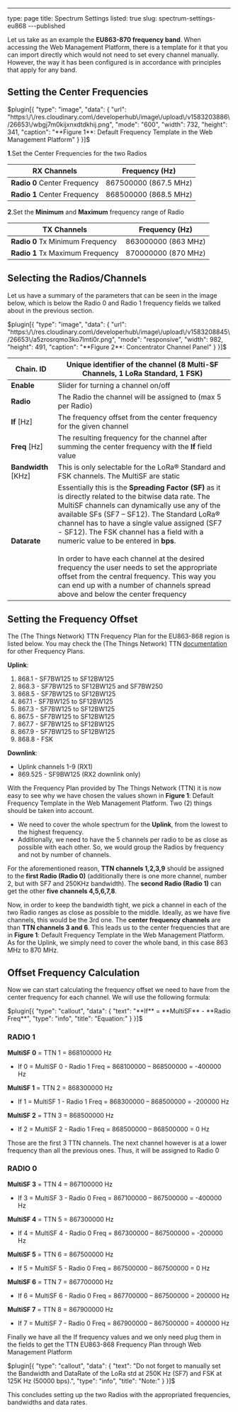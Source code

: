 ---
type: page
title: Spectrum Settings
listed: true
slug: spectrum-settings-eu868
---published

Let us take as an example the **EU863-870 frequency band**. When accessing the Web Management Platform, there is a template for it that you can
import directly which would not need to set every channel manually. However, the way it has been configured is in accordance with principles that apply for any band.

## Setting the Center Frequencies

$plugin[{
    "type": "image",
    "data": {
        "url": "https:\/\/res.cloudinary.com\/developerhub\/image\/upload\/v1583203886\/26653\/wbgj7m0kijxnxdtdkhij.png",
        "mode": "600",
        "width": 732,
        "height": 341,
        "caption": "**Figure 1**: Default Frequency Template in the Web Management Platform"
    }
}]$

**1**.Set the Center Frequencies for the two Radios

| **RX Channels** | **Frequency** (Hz) | 
| ---- | ---- | 
| **Radio 0** Center Frequency | 867500000 (867.5 MHz) | 
| **Radio 1** Center Frequency | 868500000 (868.5 MHz) | 


**2**.Set the **Minimum** and **Maximum** frequency range of Radio

| **TX Channels** | **Frequency** (Hz) | 
| ---- | ---- | 
| **Radio 0** Tx Minimum Frequency | 863000000 (863 MHz) | 
| **Radio 1** Tx Maximum Frequency | 870000000 (870 MHz) | 


## Selecting the Radios/Channels

Let us have a summary of the parameters that can be seen in the image below, which is below the Radio
0 and Radio 1 frequency fields we talked about in the previous section.

$plugin[{
    "type": "image",
    "data": {
        "url": "https:\/\/res.cloudinary.com\/developerhub\/image\/upload\/v1583208845\/26653\/a5zrosrqmo3ko7lmti0r.png",
        "mode": "responsive",
        "width": 982,
        "height": 491,
        "caption": "**Figure 2**: Concentrator Channel Panel"
    }
}]$

| **Chain. ID** | Unique identifier of the channel (8 Multi-SF Channels, 1 LoRa Standard, 1 FSK) | 
| ---- | ---- | 
| **Enable** | Slider for turning a channel on/off | 
| **Radio** | The Radio the channel will be assigned to (max 5 per Radio) | 
| **If** [Hz] | The frequency offset from the center frequency for the given channel | 
| **Freq** [Hz] | The resulting frequency for the channel after summing the center frequency with the **If** field value | 
| **Bandwidth** [KHz] | This is only selectable for the LoRa® Standard and FSK channels. The MultiSF are static | 
| **Datarate** | Essentially this is the **Spreading Factor (SF)** as it is directly related to the bitwise data rate. The MultiSF channels can dynamically use any of the available SFs (SF7 – SF12). The Standard LoRa® channel has to have a single value assigned (SF7 - SF12). The FSK channel has a field with a numeric value to be entered in **bps**. <br><br>In order to have each channel at the desired frequency the user needs to set the appropriate offset from the central frequency. This way you can end up with a number of channels spread above and below the center frequency | 


## Setting the Frequency Offset

The (The Things Network) TTN Frequency Plan for the EU863-868 region is listed below. You may check the (The Things Network) TTN [documentation](https://www.thethingsnetwork.org/docs/lorawan/frequency-plans.html) for other Frequency Plans. 

**Uplink**: 

1. 868.1 - SF7BW125 to SF12BW125 
2. 868.3 - SF7BW125 to SF12BW125 and SF7BW250
3. 868.5 - SF7BW125 to SF12BW125 
4. 867.1 - SF7BW125 to SF12BW125 
5. 867.3 - SF7BW125 to SF12BW125 
6. 867.5 - SF7BW125 to SF12BW125 
7. 867.7 - SF7BW125 to SF12BW125 
8. 867.9 - SF7BW125 to SF12BW125 
9. 868.8 - FSK 

**Downlink**:

- Uplink channels 1-9 (RX1) 
- 869.525 - SF9BW125 (RX2 downlink only)

With the Frequency Plan provided by The Things Network (TTN) it is now easy to see why we have chosen the values shown in **Figure 1**: Default Frequency Template in the Web Management Platform. Two (2) things should be taken into account.

- We need to cover the whole spectrum for the **Uplink**, from the lowest to the highest frequency.
- Additionally, we need to have the 5 channels per radio to be as close as possible with each other. So, we would group the Radios by frequency and not by number of channels. 

For the aforementioned reason, **TTN channels 1,2,3,9** should be assigned to the **first Radio (Radio 0)** (additionally there is one more channel, number 2, but with SF7 and 250KHz bandwidth). The **second Radio (Radio 1)** can get the other **five channels 4,5,6,7,8**.

Now, in order to keep the bandwidth tight, we pick a channel in each of the two Radio ranges
as close as possible to the middle. Ideally, as we have five channels, this would be the 3rd one. The **center frequency channels** are than **TTN channels 3 and 6**. This leads us to the center frequencies
that are in **Figure 1**: Default Frequency Template in the Web Management Platform. As for the Uplink, we simply need to cover the whole band, in this case
863 MHz to 870 MHz.

## Offset Frequency Calculation

Now we can start calculating the frequency offset we need to have from the center frequency
for each channel. We will use the following formula:

$plugin[{
    "type": "callout",
    "data": {
        "text": "**If** = **MultiSF** - **Radio Freq**",
        "type": "info",
        "title": "Equation:"
    }
}]$

### RADIO 1

**MultiSF 0** = TTN 1 = 868100000 Hz

- If 0 = MultiSF 0 - Radio 1 Freq = 868100000 – 868500000 = -400000 Hz 

**MultiSF 1** = TTN 2 = 868300000 Hz 

- If 1 = MultiSF 1 - Radio 1 Freq = 868300000 – 868500000 = -200000 Hz 

**MultiSF 2** = TTN 3 = 868500000 Hz 

- If 2 = MultiSF 2 - Radio 1 Freq = 868500000 – 868500000 = 0 Hz

Those are the first 3 TTN channels. The next channel however is at a lower frequency than all
the previous ones. Thus, it will be assigned to Radio 0

### RADIO 0

**MultiSF 3** = TTN 4 = 867100000 Hz 

- If 3 = MultiSF 3 - Radio 0 Freq = 867100000 – 867500000 = -400000 Hz 

**MultiSF 4** = TTN 5 = 867300000 Hz 

- If 4 = MultiSF 4 - Radio 0 Freq = 867300000 – 867500000 = -200000 Hz 

**MultiSF 5** = TTN 6 = 867500000 Hz 

- If 5 = MultiSF 5 - Radio 0 Freq = 867500000 – 867500000 = 0 Hz 

**MultiSF 6** = TTN 7 = 867700000 Hz

- If 6 = MultiSF 6 - Radio 0 Freq = 867700000 – 867500000 = 200000 Hz 

**MultiSF 7** = TTN 8 = 867900000 Hz 

- If 7 = MultiSF 7 - Radio 0 Freq = 867900000 – 867500000 = 400000 Hz

Finally we have all the If frequency values and we only need plug them in the fields to get the
TTN EU863-868 Frequency Plan through Web Management Platform

$plugin[{
    "type": "callout",
    "data": {
        "text": "Do not forget to manually set the Bandwidth and DataRate of the LoRa std at 250K Hz (SF7) and FSK at 125K Hz (50000 bps).",
        "type": "info",
        "title": "Note:"
    }
}]$

This concludes setting up the two Radios with the appropriated frequencies, bandwidths and
data rates.

